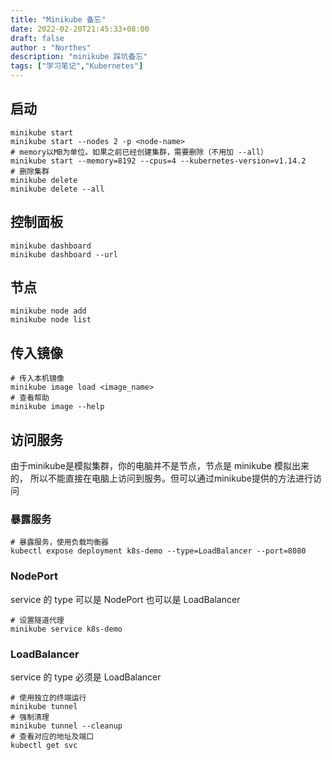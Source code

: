 ```yaml
---
title: "Minikube 备忘"
date: 2022-02-20T21:45:33+08:00
draft: false
author : "Northes"
description: "minikube 踩坑备忘"
tags: ["学习笔记","Kubernetes"]
---
```



## 启动
```shell
minikube start
minikube start --nodes 2 -p <node-name>
# memory以MB为单位。如果之前已经创建集群，需要删除（不用加 --all）
minikube start --memory=8192 --cpus=4 --kubernetes-version=v1.14.2
# 删除集群
minikube delete
minikube delete --all
```

## 控制面板
```shell
minikube dashboard
minikube dashboard --url
```

## 节点
```shell
minikube node add
minikube node list
```

## 传入镜像
```shell
# 传入本机镜像
minikube image load <image_name>
# 查看帮助
minikube image --help
```

## 访问服务
由于minikube是模拟集群，你的电脑并不是节点，节点是 minikube 模拟出来的，
所以不能直接在电脑上访问到服务。但可以通过minikube提供的方法进行访问
### 暴露服务
```shell
# 暴露服务，使用负载均衡器
kubectl expose deployment k8s-demo --type=LoadBalancer --port=8080
```
### NodePort
service 的 type 可以是 NodePort 也可以是 LoadBalancer
```shell
# 设置隧道代理
minikube service k8s-demo
```
### LoadBalancer
service 的 type 必须是 LoadBalancer
```shell
# 使用独立的终端运行
minikube tunnel
# 强制清理
minikube tunnel --cleanup
# 查看对应的地址及端口
kubectl get svc
```